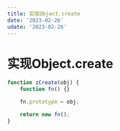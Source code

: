 ```yaml
---
title: 实现Object.create
date: '2023-02-26'
udate: '2023-02-26'
---
```


# 实现Object.create

```js
function zCreate(obj) {
	function fn() {}

	fn.prototype = obj;

	return new fn();
}

```
